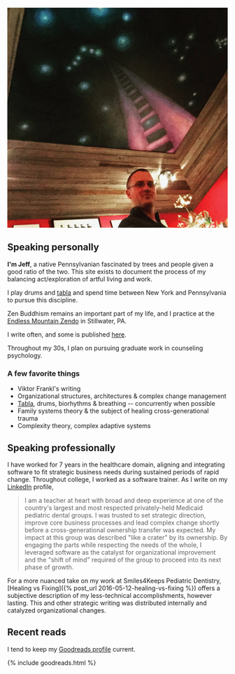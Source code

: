 ![Jim Lennox's painting in Hunlock Creek, PA](/assets/self.png)

## Speaking personally

**I'm Jeff**, a native Pennsylvanian fascinated by trees and people given a good ratio of the two. This site exists to document the process of my balancing act/exploration of artful living and work.

I play drums and [tabla](/tabla/) and spend time between New York and Pennsylvania to pursue this discipline.

Zen Buddhism remains an important part of my life, and I practice at the [Endless Mountain Zendo](http://www.endlessmountainzendo.org) in Stillwater, PA.

I write often, and some is published [here](/archives).

Throughout my 30s, I plan on pursuing graduate work in counseling psychology.

### A few favorite things

- Viktor Frankl's writing
- Organizational structures, architectures & complex change management
- [Tabla](/tabla/), drums, biorhythms & breathing -- concurrently when possible
- Family systems theory & the subject of healing cross-generational trauma
- Complexity theory, complex adaptive systems

## Speaking professionally

I have worked for 7 years in the healthcare domain, aligning and integrating software to fit strategic business needs during sustained periods of rapid change. Throughout college, I worked as a software trainer. As I write on my [LinkedIn](https://www.linkedin.com/in/brozena) profile,

> I am a teacher at heart with broad and deep experience at one of the country's largest and most respected privately-held Medicaid pediatric dental groups. I was trusted to set strategic direction, improve core business processes and lead complex change shortly before a cross-generational ownership transfer was expected. My impact at this group was described "like a crater" by its ownership. By engaging the parts while respecting the needs of the whole, I leveraged software as the catalyst for organizational improvement and the "shift of mind" required of the group to proceed into its next phase of growth.

For a more nuanced take on my work at Smiles4Keeps Pediatric Dentistry, [Healing vs Fixing]({% post_url 2016-05-12-healing-vs-fixing %}) offers a subjective description of my less-technical accomplishments, however lasting. This and other strategic writing was distributed internally and catalyzed organizational changes.

## Recent reads

I tend to keep my [Goodreads profile](https://goodreads.com/brozena) current.

{% include goodreads.html %}
